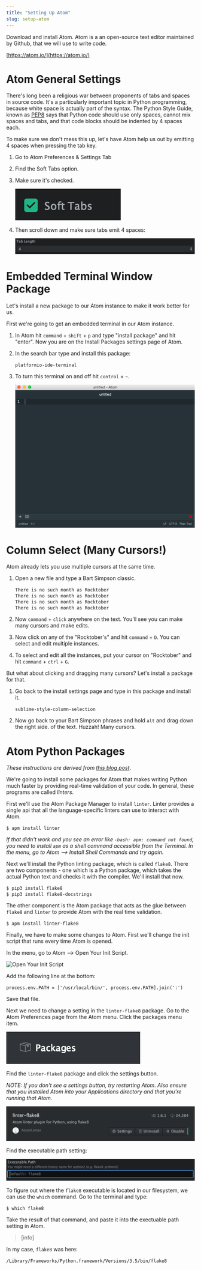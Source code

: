 ```yaml
---
title: "Setting Up Atom"
slug: setup-atom
---
```


Download and install Atom. Atom is a an open-source text editor maintained by Github, that we will use to write code.

[https://atom.io/](https://atom.io/)

# Atom General Settings

There's long been a religious war between proponents of tabs and spaces in source code. It's a particularly important topic in Python programming, because white space is actually part of the syntax. The Python Style Guide, known as [PEP8](https://www.python.org/dev/peps/pep-0008/) says that Python code should use only spaces, cannot mix spaces and tabs, and that code blocks should be indented by 4 spaces each.

To make sure we don't mess this up, let's have Atom help us out by emitting 4 spaces when pressing the tab key.

1. Go to Atom Preferences & Settings Tab
1. Find the Soft Tabs option.
1. Make sure it's checked.

	![Soft Tabs Checked](softTabs.png)

1. Then scroll down and make sure tabs emit 4 spaces:

	![Tab Length 4](tabsLength.png)

# Embedded Terminal Window Package

Let's install a new package to our Atom instance to make it work better for us.

First we're going to get an embedded terminal in our Atom instance.

1. In Atom hit `command` + `shift` + `p` and type "install package" and hit "enter". Now you are on the Install Packages settings page of Atom.

1. In the search bar type and install this package:

	```
	platformio-ide-terminal
	```

1. To turn this terminal on and off hit `control` + `~`.

	![terminal window](terminal.gif)

# Column Select (Many Cursors!)

Atom already lets you use multiple cursors at the same time.

1. Open a new file and type a Bart Simpson classic.

	```
	There is no such month as Rocktober
	There is no such month as Rocktober
	There is no such month as Rocktober
	There is no such month as Rocktober
	```

1. Now `command` + `click` anywhere on the text. You'll see you can make many cursors and make edits.

1. Now click on any of the "Rocktober's" and hit `command` + `D`. You can select and edit multiple instances.

1. To select and edit all the instances, put your cursor on "Rocktober" and hit `command` + `ctrl` + `G`.

But what about clicking and dragging many cursors? Let's install a package for that.

1. Go back to the install settings page and type in this package and install it.

	```
	sublime-style-column-selection
	```

1. Now go back to your Bart Simpson phrases and hold `alt` and drag down the right side. of the text. Huzzah! Many cursors.

# Atom Python Packages

*These instructions are derived from [this blog post](http://www.marinamele.com/install-and-configure-atom-editor-for-python)*.

We're going to install some packages for Atom that makes writing Python much faster by providing real-time validation of your code. In general, these programs are called *linters*.

First we'll use the Atom Package Manager to install `linter`. Linter provides a single api that all the language-specific linters can use to interact with Atom.

	$ apm install linter

*If that didn't work and you see an error like `-bash: apm: command not found`, you need to install `apm` as a shell command accessible from the Terminal. In the menu, go to Atom --> Install Shell Commands and try again.*

Next we'll install the Python linting package, which is called `flake8`. There are two components - one which is a Python package, which takes the actual Python text and checks it with the compiler. We'll install that now.

	$ pip3 install flake8
	$ pip3 install flake8-docstrings

The other component is the Atom package that acts as the glue between `flake8` and `linter` to provide Atom with the real time validation.

	$ apm install linter-flake8

Finally, we have to make some changes to Atom. First we'll change the init script that runs every time Atom is opened.

In the menu, go to Atom --> Open Your Init Script.

![Open Your Init Script](openInitScript.png)

Add the following line at the bottom:

	process.env.PATH = ['/usr/local/bin/', process.env.PATH].join(':')

Save that file.

Next we need to change a setting in the `linter-flake8` package. Go to the Atom Preferences page from the Atom menu. Click the packages menu item.

![Packages](packages.png)

Find the `linter-flake8` package and click the settings button.

*NOTE: If you don't see a settings button, try restarting Atom. Also ensure that you installed Atom into your Applications directory and that you're running that Atom.*

![linter-flake8](linterflake8.png)

Find the executable path setting:

![Executable Path Setting](executablePath.png)

To figure out where the `flake8` executable is located in our filesystem, we can use the `which` command. Go to the terminal and type:

	$ which flake8

Take the result of that command, and paste it into the exectuable path setting in Atom.

> [info]
>
In my case, `flake8` was here:
>
	/Library/Frameworks/Python.framework/Versions/3.5/bin/flake8
